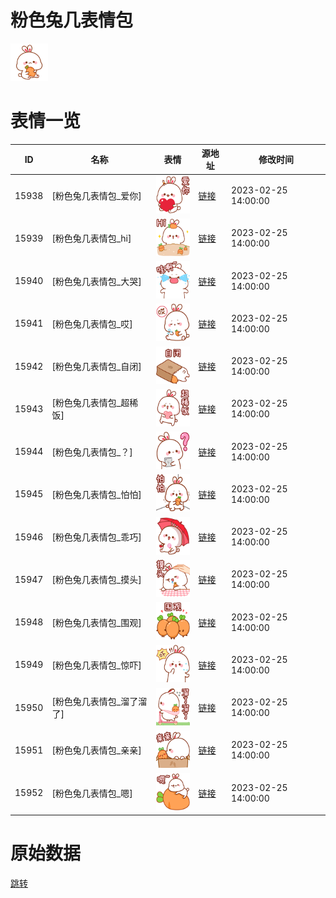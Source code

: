 # 粉色兔几表情包

<img src="./cover.png" height="60" alt="cover" />

# 表情一览

|ID|名称|表情|源地址|修改时间|
|----|----|----|----|----|
|15938|[粉色兔几表情包_爱你]|<img src="./pic/015938_%5B粉色兔几表情包_爱你%5D.png" height="60" alt="爱你"/>|[链接](https://i0.hdslb.com/bfs/garb/a613439e3f7d78c58dd176285d219435e60aac50.png)|2023-02-25 14:00:00|
|15939|[粉色兔几表情包_hi]|<img src="./pic/015939_%5B粉色兔几表情包_hi%5D.png" height="60" alt="hi"/>|[链接](https://i0.hdslb.com/bfs/garb/3c81d8d87886664372c505f79e2fde8ce50711dc.png)|2023-02-25 14:00:00|
|15940|[粉色兔几表情包_大哭]|<img src="./pic/015940_%5B粉色兔几表情包_大哭%5D.png" height="60" alt="大哭"/>|[链接](https://i0.hdslb.com/bfs/garb/2d57a8e8c5962c55b4dde5fd112e8db89e4fe2ad.png)|2023-02-25 14:00:00|
|15941|[粉色兔几表情包_哎]|<img src="./pic/015941_%5B粉色兔几表情包_哎%5D.png" height="60" alt="哎"/>|[链接](https://i0.hdslb.com/bfs/garb/dd95fa17fa51848ef80d2fd164b09a625a2bdb3a.png)|2023-02-25 14:00:00|
|15942|[粉色兔几表情包_自闭]|<img src="./pic/015942_%5B粉色兔几表情包_自闭%5D.png" height="60" alt="自闭"/>|[链接](https://i0.hdslb.com/bfs/garb/75b055cf14a6e0b2f0d2b633ebbbcb58558a85b9.png)|2023-02-25 14:00:00|
|15943|[粉色兔几表情包_超稀饭]|<img src="./pic/015943_%5B粉色兔几表情包_超稀饭%5D.png" height="60" alt="超稀饭"/>|[链接](https://i0.hdslb.com/bfs/garb/2935a7b3ba805edeca628574139e59111bfaa02d.png)|2023-02-25 14:00:00|
|15944|[粉色兔几表情包_？]|<img src="./pic/015944_%5B粉色兔几表情包_？%5D.png" height="60" alt="？"/>|[链接](https://i0.hdslb.com/bfs/garb/2d3b34c368460c6cac5e435eade715140732c9d8.png)|2023-02-25 14:00:00|
|15945|[粉色兔几表情包_怕怕]|<img src="./pic/015945_%5B粉色兔几表情包_怕怕%5D.png" height="60" alt="怕怕"/>|[链接](https://i0.hdslb.com/bfs/garb/119001047eaaef004656787dff40d21d0cdcdc27.png)|2023-02-25 14:00:00|
|15946|[粉色兔几表情包_乖巧]|<img src="./pic/015946_%5B粉色兔几表情包_乖巧%5D.png" height="60" alt="乖巧"/>|[链接](https://i0.hdslb.com/bfs/garb/bcf6f78e3be157c46e78481ed43086e16fd5ef9a.png)|2023-02-25 14:00:00|
|15947|[粉色兔几表情包_摸头]|<img src="./pic/015947_%5B粉色兔几表情包_摸头%5D.png" height="60" alt="摸头"/>|[链接](https://i0.hdslb.com/bfs/garb/17a3c16513c3bc4c83c723c3ec5af0ae108d6043.png)|2023-02-25 14:00:00|
|15948|[粉色兔几表情包_围观]|<img src="./pic/015948_%5B粉色兔几表情包_围观%5D.png" height="60" alt="围观"/>|[链接](https://i0.hdslb.com/bfs/garb/e8a4c40564bc2734a689026ed5dd36156bf8730d.png)|2023-02-25 14:00:00|
|15949|[粉色兔几表情包_惊吓]|<img src="./pic/015949_%5B粉色兔几表情包_惊吓%5D.png" height="60" alt="惊吓"/>|[链接](https://i0.hdslb.com/bfs/garb/6a3900992111ae0e7df30cb40bf137baf6d1ab24.png)|2023-02-25 14:00:00|
|15950|[粉色兔几表情包_溜了溜了]|<img src="./pic/015950_%5B粉色兔几表情包_溜了溜了%5D.png" height="60" alt="溜了溜了"/>|[链接](https://i0.hdslb.com/bfs/garb/b829648952cf1abf9dc46d9a7d53dc12e0a2d42a.png)|2023-02-25 14:00:00|
|15951|[粉色兔几表情包_亲亲]|<img src="./pic/015951_%5B粉色兔几表情包_亲亲%5D.png" height="60" alt="亲亲"/>|[链接](https://i0.hdslb.com/bfs/garb/bca5d0a95c66101d28615e81357f8a2a5286720a.png)|2023-02-25 14:00:00|
|15952|[粉色兔几表情包_嗯]|<img src="./pic/015952_%5B粉色兔几表情包_嗯%5D.png" height="60" alt="嗯"/>|[链接](https://i0.hdslb.com/bfs/garb/60ab8f9c31b0468ba7590169d5ec891206363f84.png)|2023-02-25 14:00:00|

# 原始数据

[跳转](./raw.json)

